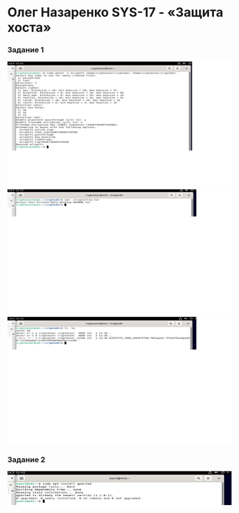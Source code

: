 # Олег Назаренко SYS-17 -  «Защита хоста»

### Задание 1
![Monitoring](https://github.com/olegnazarenko92/Nazarenko-db/blob/31fda2f081e433e323f78bb51c09834d64a4be90/%D0%97%D0%A51.png)
![Monitoring](https://github.com/olegnazarenko92/Nazarenko-db/blob/afe56dac10508a305dec7b4fb6ade1a595c5cea1/%D0%97%D0%A52.png)
![Monitoring](https://github.com/olegnazarenko92/Nazarenko-db/blob/9baf010c4b2cbc932e43f96bfc638747132828c2/%D0%97%D0%A53.png)

### Задание 2

![mONITORING](https://github.com/olegnazarenko92/Nazarenko-db/blob/92798b6d84c3490460484ea229c1c063a6754625/%D0%97%D0%A54.png)
